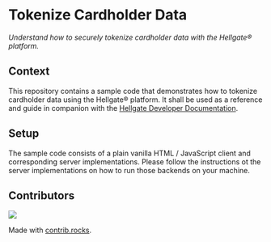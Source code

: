 # Tokenize Cardholder Data

_Understand how to securely tokenize cardholder data with the Hellgate® platform._

## Context

This repository contains a sample code that demonstrates how to tokenize cardholder data using the Hellgate® platform. It shall be used as a reference and guide in companion with the [Hellgate Developer Documentation](https://developer.hellgate.io).

## Setup

The sample code consists of a plain vanilla HTML / JavaScript client and corresponding server implementations. Please follow the instructions ot the server implementations on how to run those backends on your machine.

## Contributors

<a href="https://github.com/starfish-codes/tokenize-cards/graphs/contributors">
  <img src="https://contrib.rocks/image?repo=starfish-codes/tokenize-cards" />
</a>

Made with [contrib.rocks](https://contrib.rocks).